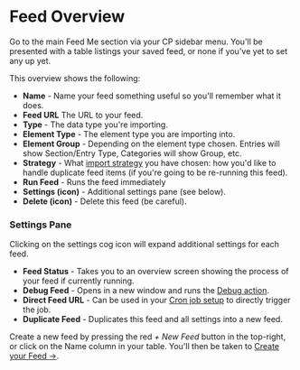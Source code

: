 # Feed Overview

Go to the main Feed Me section via your CP sidebar menu. You'll be presented with a table listings your saved feed, or none if you've yet to set any up yet.

This overview shows the following:

- **Name** - Name your feed something useful so you'll remember what it does.
- **Feed URL** The URL to your feed.
- **Type** - The data type you're importing.
- **Element Type** - The element type you are importing into.
- **Element Group** - Depending on the element type chosen. Entries will show Section/Entry Type, Categories will show Group, etc.
- **Strategy** - What [import strategy](docs:feature-tour/creating-your-feed#import-strategy) you have chosen: how you'd like to handle duplicate feed items (if you're going to be re-running this feed).
- **Run Feed** - Runs the feed immediately
- **Settings (icon)** - Additional settings pane (see below).
- **Delete (icon)** - Delete this feed (be careful).

### Settings Pane
Clicking on the settings cog icon will expand additional settings for each feed.
- **Feed Status** - Takes you to an overview screen showing the process of your feed if currently running.
- **Debug Feed** - Opens in a new window and runs the [Debug action](docs:support/troubleshooting/debugging).
- **Direct Feed URL** - Can be used in your [Cron job setup](docs:feature-tour/trigger-import-via-cron) to directly trigger the job.
- **Duplicate Feed** - Duplicates this feed and all settings into a new feed.

Create a new feed by pressing the red _\+ New Feed_ button in the top-right, or click on the Name column in your table. You'll then be taken to [Create your Feed →](docs:feature-tour/creating-your-feed).